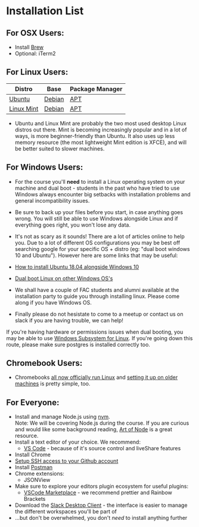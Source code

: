 # Installation List

## For OSX Users:

- Install [Brew](http://brew.sh/)
- Optional: iTerm2

## For Linux Users:  

| Distro        | Base           | Package Manager | 
|-------------|-------------|-----  
| [Ubuntu](https://www.ubuntu.com/) | [Debian](https://www.debian.org/) | [APT](https://help.ubuntu.com/lts/serverguide/apt.html) | 
| [Linux Mint](https://linuxmint.com/) | [Debian](https://www.debian.org/) | [APT](https://help.ubuntu.com/lts/serverguide/apt.html) |  

- Ubuntu and Linux Mint are probably the two most used desktop Linux distros out there. Mint is becoming increasingly popular and in a lot of ways, is more beginner-friendly than Ubuntu. It also uses up less memory resource (the most lightweight Mint edition is XFCE), and will be better suited to slower machines.

## For Windows Users:

- For the course you'll **need** to install a Linux operating system on your machine and dual boot - students in the past who have tried to use Windows always encounter big setbacks with installation problems and general incompatibility issues.
- Be sure to back up your files before you start, in case anything goes wrong. You will still be able to use Windows alongside Linux and if everything goes right, you won't lose any data.
- It's not as scary as it sounds! There are a lot of articles online to help you. Due to a lot of different OS configurations you may be best off searching google for your specific OS + distro (eg: "dual boot windows 10 and Ubuntu"). However here are some links that may be useful:

- [How to install Ubuntu 18.04 alongside Windows 10](https://askubuntu.com/questions/1031993/how-to-install-ubuntu-18-04-alongside-windows-10)
- [Dual boot Linux on other Windows OS's](https://www.howtogeek.com/214571/how-to-dual-boot-linux-on-your-pc/) 
- We shall have a couple of FAC students and alumni available at the installation party to guide you through installing linux. Please come along if you have Windows OS.
- Finally please do not hesistate to come to a meetup or contact us on slack if you are having trouble, we can help!

If you're having hardware or permissions issues when dual booting, you may be able to use [Windows Subsystem for Linux](https://wiki.ubuntu.com/WSL). If you're going down this route, please make sure postgres is installed correctly too. 

## Chromebook Users:

- Chromebooks [all now officially run Linux](https://www.techradar.com/uk/news/all-chromebooks-will-now-be-linux-ready) and [setting it up on older machines](https://support.google.com/chromebook/answer/9145439?hl=en-GB) is pretty simple, too.

## For Everyone:

- Install and manage Node.js using [nvm](https://github.com/creationix/nvm).  
Note: We will be covering Node.js during the course. If you are curious and would like some background reading, [Art of Node](https://github.com/maxogden/art-of-node) is a great resource.
- Install a text editor of your choice. We recommend: 
  - [VS Code](https://code.visualstudio.com/) - because of it's source control and liveShare features
- Install Chrome
- [Setup SSH access to your Github account](https://help.github.com/articles/generating-an-ssh-key/)
- Install [Postman](https://www.postman.com/)
- Chrome extensions:
  - JSONView
- Make sure to explore your editors plugin ecosystem for useful plugins:
  - [VSCode Marketplace](https://marketplace.visualstudio.com/VSCode) - we recommend prettier and Rainbow Brackets
- Download the [Slack Desktop Client](https://slack.com/intl/en-gb/downloads) - the interface is easier to manage the different workspaces you'll be part of
- ...but don't be overwhelmed, you don't _need_ to install anything further

